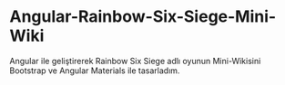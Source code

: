 # Angular-Rainbow-Six-Siege-Mini-Wiki
Angular ile geliştirerek Rainbow Six Siege adlı oyunun Mini-Wikisini Bootstrap ve Angular Materials ile tasarladım.
